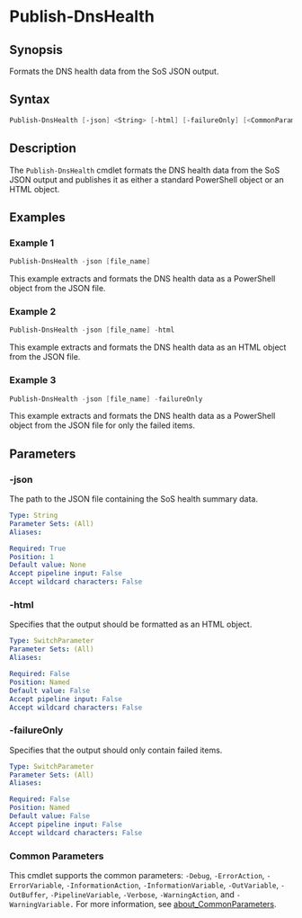 # Publish-DnsHealth

## Synopsis

Formats the DNS health data from the SoS JSON output.

## Syntax

```powershell
Publish-DnsHealth [-json] <String> [-html] [-failureOnly] [<CommonParameters>]
```

## Description

The `Publish-DnsHealth` cmdlet formats the DNS health data from the SoS JSON output and publishes it as either a standard PowerShell object or an HTML object.

## Examples

### Example 1

```powershell
Publish-DnsHealth -json [file_name]
```

This example extracts and formats the DNS health data as a PowerShell object from the JSON file.

### Example 2

```powershell
Publish-DnsHealth -json [file_name] -html
```

This example extracts and formats the DNS health data as an HTML object from the JSON file.

### Example 3

```powershell
Publish-DnsHealth -json [file_name] -failureOnly
```

This example extracts and formats the DNS health data as a PowerShell object from the JSON file for only the failed items.

## Parameters

### -json

The path to the JSON file containing the SoS health summary data.

```yaml
Type: String
Parameter Sets: (All)
Aliases:

Required: True
Position: 1
Default value: None
Accept pipeline input: False
Accept wildcard characters: False
```

### -html

Specifies that the output should be formatted as an HTML object.

```yaml
Type: SwitchParameter
Parameter Sets: (All)
Aliases:

Required: False
Position: Named
Default value: False
Accept pipeline input: False
Accept wildcard characters: False
```

### -failureOnly

Specifies that the output should only contain failed items.

```yaml
Type: SwitchParameter
Parameter Sets: (All)
Aliases:

Required: False
Position: Named
Default value: False
Accept pipeline input: False
Accept wildcard characters: False
```

### Common Parameters

This cmdlet supports the common parameters: `-Debug`, `-ErrorAction`, `-ErrorVariable`, `-InformationAction`, `-InformationVariable`, `-OutVariable`, `-OutBuffer`, `-PipelineVariable`, `-Verbose`, `-WarningAction`, and `-WarningVariable.` For more information, see [about_CommonParameters](http://go.microsoft.com/fwlink/?LinkID=113216).
